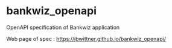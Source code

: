 # bankwiz_openapi
OpenAPI specification of Bankwiz application

Web page of spec : https://jbwittner.github.io/bankwiz_openapi/